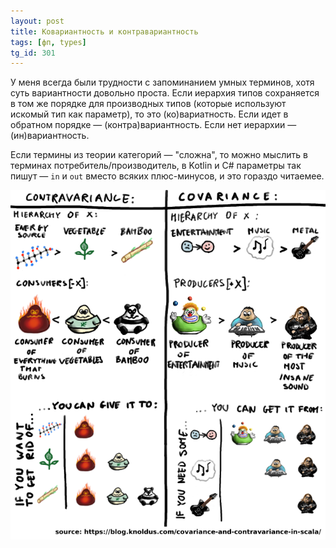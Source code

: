 ```yaml
---
layout: post
title: Ковариантность и контравариантность
tags: [фп, types]
tg_id: 301
---
```

У меня всегда были трудности с запоминанием умных терминов, хотя суть вариантности довольно проста. Если иерархия типов сохраняется в том же порядке для производных типов (которые используют искомый тип как параметр), то это (ко)вариатность. Если идет в обратном порядке — (контра)вариантность. Если нет иерархии — (ин)вариантность.

Если термины из теории категорий — "сложна", то можно мыслить в терминах потребитель/производитель, в Kotlin и C# параметры так пишут — `in` и `out` вместо всяких плюс-минусов, и это гораздо читаемее. 

![](/assets/images/covariance-and-contravariance.png)

